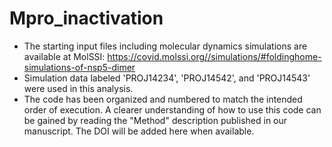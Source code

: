# Mpro_inactivation
- The starting input files including molecular dynamics simulations are available at MolSSI: https://covid.molssi.org//simulations/#foldinghome-simulations-of-nsp5-dimer
- Simulation data labeled 'PROJ14234', 'PROJ14542', and 'PROJ14543' were used in this analysis. 
- The code has been organized and numbered to match the intended order of execution. A clearer understanding of how to use this code can be gained by reading the "Method" description published in our manuscript. The DOI will be added here when available.
